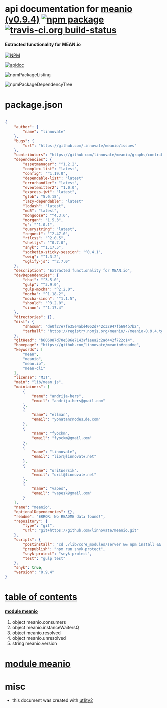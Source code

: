 # api documentation for  [meanio (v0.9.4)](https://github.com/linnovate/meanio#readme)  [![npm package](https://img.shields.io/npm/v/npmdoc-meanio.svg?style=flat-square)](https://www.npmjs.org/package/npmdoc-meanio) [![travis-ci.org build-status](https://api.travis-ci.org/npmdoc/node-npmdoc-meanio.svg)](https://travis-ci.org/npmdoc/node-npmdoc-meanio)
#### Extracted functionality for MEAN.io

[![NPM](https://nodei.co/npm/meanio.png?downloads=true)](https://www.npmjs.com/package/meanio)

[![apidoc](https://npmdoc.github.io/node-npmdoc-meanio/build/screenCapture.buildNpmdoc.browser._2Fhome_2Ftravis_2Fbuild_2Fnpmdoc_2Fnode-npmdoc-meanio_2Ftmp_2Fbuild_2Fapidoc.html.png)](https://npmdoc.github.io/node-npmdoc-meanio/build/apidoc.html)

![npmPackageListing](https://npmdoc.github.io/node-npmdoc-meanio/build/screenCapture.npmPackageListing.svg)

![npmPackageDependencyTree](https://npmdoc.github.io/node-npmdoc-meanio/build/screenCapture.npmPackageDependencyTree.svg)



# package.json

```json

{
    "author": {
        "name": "linnovate"
    },
    "bugs": {
        "url": "https://github.com/linnovate/meanio/issues"
    },
    "contributors": "https://github.com/linnovate/meanio/graphs/contributors",
    "dependencies": {
        "assetmanager": "^1.2.2",
        "complex-list": "latest",
        "config": "^1.19.0",
        "dependable-list": "latest",
        "errorhandler": "latest",
        "eventemitter2": "1.0.0",
        "express-jwt": "latest",
        "glob": "5.0.15",
        "lazy-dependable": "latest",
        "lodash": "latest",
        "md5": "latest",
        "mongoose": "^4.3.6",
        "morgan": "1.5.3",
        "q": "^1.0.1",
        "querystring": "latest",
        "request": "^2.47.0",
        "rtlcss": "^2.0.5",
        "shelljs": "^0.7.0",
        "snyk": "^1.17.5",
        "socketio-sticky-session": "^0.4.1",
        "swig": "^1.3.2",
        "uglify-js": "^2.7.0"
    },
    "description": "Extracted functionality for MEAN.io",
    "devDependencies": {
        "chai": "^3.5.0",
        "gulp": "^3.9.0",
        "gulp-mocha": "^2.2.0",
        "mocha": "^1.18.2",
        "mocha-sinon": "^1.1.5",
        "should": "^3.2.0",
        "sinon": "^1.17.4"
    },
    "directories": {},
    "dist": {
        "shasum": "de0f27e7fe35e4abd4062d742c32947fb694b7b2",
        "tarball": "https://registry.npmjs.org/meanio/-/meanio-0.9.4.tgz"
    },
    "gitHead": "b606087d70e586e7143af1eea2c2ad442f722c14",
    "homepage": "https://github.com/linnovate/meanio#readme",
    "keywords": [
        "mean",
        "meanio",
        "mean.io",
        "mean-cli"
    ],
    "license": "MIT",
    "main": "lib/mean.js",
    "maintainers": [
        {
            "name": "andrija-hers",
            "email": "andrija.hers@gmail.com"
        },
        {
            "name": "ellman",
            "email": "yonatan@nodeside.com"
        },
        {
            "name": "fyockm",
            "email": "fyockm@gmail.com"
        },
        {
            "name": "linnovate",
            "email": "lior@linnovate.net"
        },
        {
            "name": "oritpersik",
            "email": "orit@linnovate.net"
        },
        {
            "name": "vapes",
            "email": "vapesk@gmail.com"
        }
    ],
    "name": "meanio",
    "optionalDependencies": {},
    "readme": "ERROR: No README data found!",
    "repository": {
        "type": "git",
        "url": "git+https://github.com/linnovate/meanio.git"
    },
    "scripts": {
        "postinstall": "cd ./lib/core_modules/server && npm install && cd ../../..",
        "prepublish": "npm run snyk-protect",
        "snyk-protect": "snyk protect",
        "test": "gulp test"
    },
    "snyk": true,
    "version": "0.9.4"
}
```



# <a name="apidoc.tableOfContents"></a>[table of contents](#apidoc.tableOfContents)

#### [module meanio](#apidoc.module.meanio)
1.  object <span class="apidocSignatureSpan">meanio.</span>consumers
1.  object <span class="apidocSignatureSpan">meanio.</span>instanceWaitersQ
1.  object <span class="apidocSignatureSpan">meanio.</span>resolved
1.  object <span class="apidocSignatureSpan">meanio.</span>unresolved
1.  string <span class="apidocSignatureSpan">meanio.</span>version



# <a name="apidoc.module.meanio"></a>[module meanio](#apidoc.module.meanio)



# misc
- this document was created with [utility2](https://github.com/kaizhu256/node-utility2)
